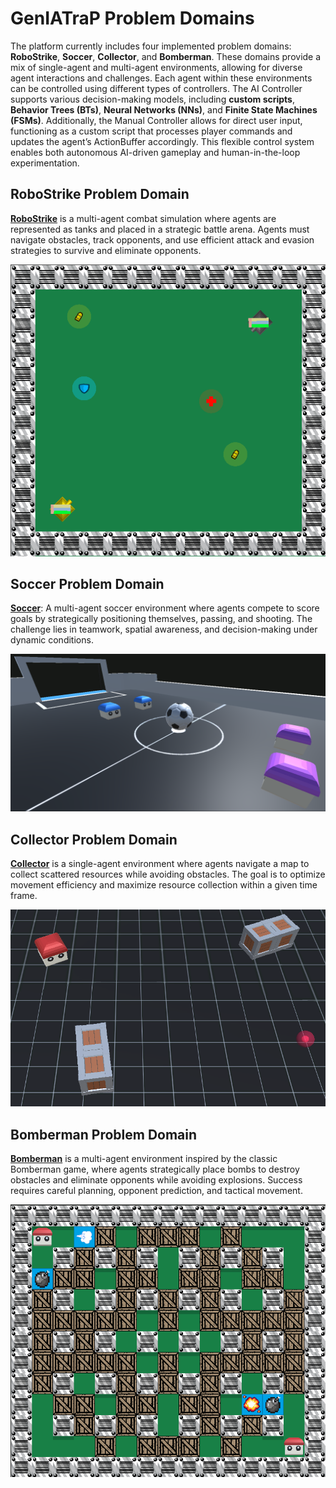 # GenIATraP Problem Domains

The platform currently includes four implemented problem domains: **RoboStrike**, **Soccer**, **Collector**, and **Bomberman**. These domains provide a mix of single-agent and multi-agent environments, allowing for diverse agent interactions and challenges. Each agent within these environments can be controlled using different types of controllers. The AI Controller supports various decision-making models, including **custom scripts**, **Behavior Trees (BTs)**, **Neural Networks (NNs)**, and **Finite State Machines (FSMs)**. Additionally, the Manual Controller allows for direct user input, functioning as a custom script that processes player commands and updates the agent’s ActionBuffer accordingly. This flexible control system enables both autonomous AI-driven gameplay and human-in-the-loop experimentation.

## RoboStrike Problem Domain
[**RoboStrike**](/docs/GenIATraP_robostrike_problem_domain.md) is a multi-agent combat simulation where agents are represented as tanks and placed in a strategic battle arena. Agents must navigate obstacles, track opponents, and use efficient attack and evasion strategies to survive and eliminate opponents.

<center><img src="/docs/images/robostrikeProblemDomain/robostrike_problem_domain_main.png" alt="Robostrike" width="600"/></center>


## Soccer Problem Domain
[**Soccer**](/docs/GenIATraP_soccer_problem_domain.md): A multi-agent soccer environment where agents compete to score goals by strategically positioning themselves, passing, and shooting. The challenge lies in teamwork, spatial awareness, and decision-making under dynamic conditions.

<center><img src="/docs/images/soccerProblemDomain/soccer_problem_domain_main.png" alt="Soccer" width="600"/></center>

## Collector Problem Domain
[**Collector**](/docs/GenIATraP_collector_problem_domain.md) is a single-agent environment where agents navigate a map to collect scattered resources while avoiding obstacles. The goal is to optimize movement efficiency and maximize resource collection within a given time frame.

<center><img src="/docs/images/collectorProblemDomain/collector_problem_domain_main.png" alt="Collector" width="600"/></center>

## Bomberman Problem Domain
[**Bomberman**](/docs/GenIATraP_bomberman_problem_domain.md) is a multi-agent environment inspired by the classic Bomberman game, where agents strategically place bombs to destroy obstacles and eliminate opponents while avoiding explosions. Success requires careful planning, opponent prediction, and tactical movement.

<center><img src="/docs/images/bombermanProblemDomain/bomberman_problem_domain_main.png" alt="Bomberman" width="600"/></center>
